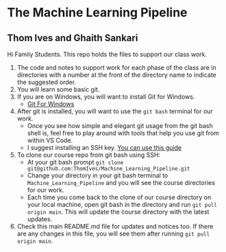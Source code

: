 # The Machine Learning Pipeline
## Thom Ives and Ghaith Sankari

Hi Family Students. This repo holds the files to support our class work.

1. The code and notes to support work for each phase of the class are in directories with a number at the front of the directory name to indicate the suggested order.
2. You will learn some basic git. 
3. If you are on Windows, you will want to install Git for Windows. 
    * [Git For Windows](https://git-scm.com/download/win)
4. After git is installed, you will want to use the ```git bash``` terminal for our work. 
    * Once you see how simple and elegant git usage from the git bash shell is, feel free to play around with tools that help you use git from within VS Code.
    * I suggest installing an SSH key. [You can use this guide](https://docs.github.com/en/github/authenticating-to-github/generating-a-new-ssh-key-and-adding-it-to-the-ssh-agent)
5. To clone our course repo from git bash using SSH: 
    * At your git bash prompt ```git clone git@github.com:ThomIves/Machine_Learning_Pipeline.git```
    * Change your directory in your git bash terminal to ```Machine_Learning_Pipeline``` and you will see the course directories for our work.
    * Each time you come back to the clone of our course directory on your local machine, open git bash in the directory and run ```git pull origin main```. This will update the course directory with the latest updates.
4. Check this main README.md file for updates and notices too. If there are any changes in this file, you will see them after running ```git pull origin main```.
